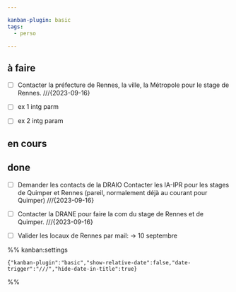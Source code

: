 ```yaml
---

kanban-plugin: basic
tags:
  - perso

---
```


## à faire

- [ ] Contacter la préfecture de Rennes, la ville, la Métropole pour le stage de Rennes. ///{2023-09-16}
- [ ] ex 1 intg  parm
- [ ] ex 2 intg param


## en cours



## done

- [ ] Demander les contacts de la DRAIO Contacter les IA-IPR pour les stages de Quimper et Rennes (pareil, normalement déjà au courant pour Quimper) ///{2023-09-16}
- [ ] Contacter la DRANE pour faire la com du stage de Rennes et de Quimper. ///{2023-09-16}
- [ ] Valider les locaux de Rennes par mail: -> 10 septembre




%% kanban:settings
```
{"kanban-plugin":"basic","show-relative-date":false,"date-trigger":"///","hide-date-in-title":true}
```
%%